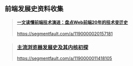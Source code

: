 ## 前端发展史资料收集

> #### [一文读懂前端技术演进：盘点Web前端20年的技术变迁史](https://segmentfault.com/a/1190000020157181)
>
> https://segmentfault.com/a/1190000020157181

> ### [主流浏览器发展史及其内核初探](https://segmentfault.com/a/1190000011418105)
>
> https://segmentfault.com/a/1190000011418105

